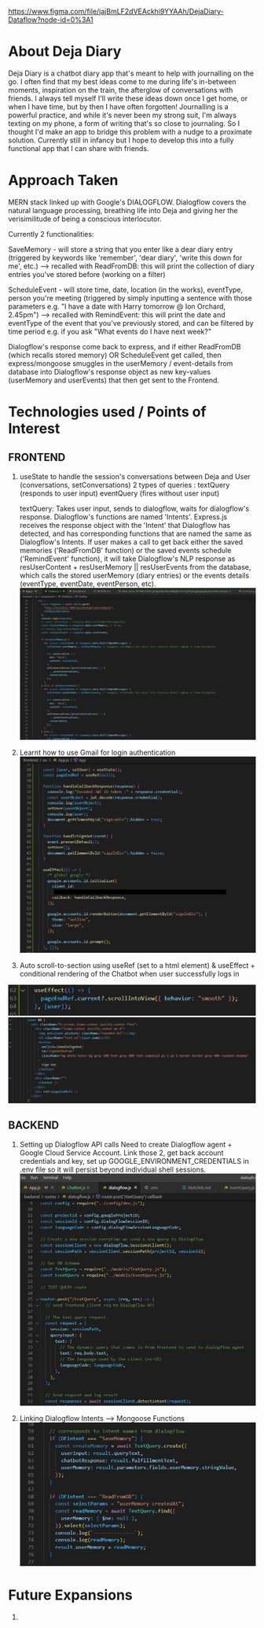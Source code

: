 https://www.figma.com/file/jajBmLF2dVEAckhi9YYAAh/DejaDiary-Dataflow?node-id=0%3A1

# About Deja Diary
Deja Diary is a chatbot diary app that's meant to help with journalling on the go. I often find that my best ideas come to me during life's in-between moments, inspiration on the train, the afterglow of conversations with friends. I always tell myself I'll write these ideas down once I get home, or when I have time, but by then I have often forgotten! Journalling is a powerful practice, and while it's never been my strong suit, I'm always texting on my phone, a form of writing that's so close to journaling. So I thought I'd make an app to bridge this problem with a nudge to a proximate solution. Currently still in infancy but I hope to develop this into a fully functional app that I can share with friends.

# Approach Taken
MERN stack linked up with Google's DIALOGFLOW. Dialogflow covers the natural language processing, breathing life into Deja and giving her the verisimilitude of being a conscious interlocutor. 

Currently 2 functionalities: 

SaveMemory - will store a string that you enter like a dear diary entry (triggered by keywords like 'remember', 'dear diary', 'write this down for me', etc.)
    --> recalled with ReadFromDB: this will print the collection of diary entries you've stored before (working on a filter)

ScheduleEvent - will store time, date, location (in the works), eventType, person you're meeting (triggered by simply inputting a sentence with those parameters e.g. "I have a date with Harry tomorrow @ Ion Orchard, 2.45pm")
    --> recalled with RemindEvent: this will print the date and eventType of the event that you've previously stored, and can be filtered by time period e.g. if you ask "What events do I have next week?"

Dialogflow's response come back to express, and if either ReadFromDB (which recalls stored memory) OR ScheduleEvent get called, then express/mongoose smuggles in the userMemory / event-details from database into Dialogflow's response object as new key-values (userMemory and userEvents) that then get sent to the Frontend. 

# Technologies used / Points of Interest 

## FRONTEND
1. useState to handle the session's conversations between Deja and User (conversations, setConversations)
    2 types of queries : 
    textQuery (responds to user input)
    eventQuery (fires without user input) 

    textQuery:
    Takes user input, sends to dialogflow, waits for dialogflow's response. Dialogflow's functions are named 'Intents'. Express.js receives the response object with the 'Intent' that Dialogflow has detected, and has corresponding functions that are named the same as Dialogflow's Intents.
    If user makes a call to get back either the saved memories ('ReadFromDB' function) or the saved events schedule ('RemindEvent' function), it will take Dialogflow's NLP response as resUserContent + resUserMemory || resUserEvents from the database, which calls the stored userMemory (diary entries) or the events details (eventType, eventDate, eventPerson, etc).
![](interesting_code/textQuery_frontend.png)

2. Learnt how to use Gmail for login authentication 
![](interesting_code/gmail_login.png)

3. Auto scroll-to-section using useRef (set to a html element) & useEffect + conditional rendering of the Chatbot when user successfully logs in

![](interesting_code/autoScroll.png)
![](interesting_code/autoScroll2.png)


## BACKEND
1. Setting up Dialogflow API calls
    Need to create Dialogflow agent + Google Cloud Service Account. Link those 2, get back account credentials and key, set up GOOGLE_ENVIRONMENT_CREDENTIALS in .env file so it will persist beyond individual shell sessions. 
![](interesting_code/setup_dialogflow_backend2.png)

2. Linking Dialogflow Intents --> Mongoose Functions
![](interesting_code/linking_dialogflowIntents_expressMongooseFunctions.png)

# Future Expansions
1. 



